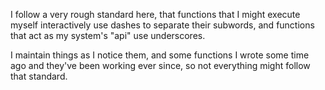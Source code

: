 I follow a very rough standard here, that functions that I might execute myself interactively use dashes to separate their subwords, and functions that act as my system's "api" use underscores.

I maintain things as I notice them, and some functions I wrote some time ago and they've been working ever since, so not everything might follow that standard.
